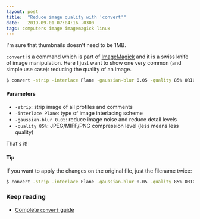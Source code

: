 ```yaml
---
layout: post
title:  "Reduce image quality with 'convert'"
date:   2019-09-01 07:04:16 -0300
tags: computers image imagemagick linux 
---
```

I'm sure that thumbnails doesn't need to be 1MB.

`convert` is a command which is part of [ImageMagick](http://www.imagemagick.org) and it is a swiss knife of image manipulation. Here I just want to show one very common (and simple use case): reducing the quality of an image.

```bash
$ convert -strip -interlace Plane -gaussian-blur 0.05 -quality 85% ORIGINAL.jpg CONVERTED.jpg
```

#### Parameters
* `-strip`: strip image of all profiles and comments
* `-interlace Plane`: type of image interlacing scheme
* `-gaussian-blur 0.05`: reduce image noise and reduce detail levels
* `-quality 85%`: JPEG/MIFF/PNG compression level (less means less quality)


That's it!

#### Tip
If you want to apply the changes on the original file, just the filename twice:
```bash
$ convert -strip -interlace Plane -gaussian-blur 0.05 -quality 85% ORIGINAL.jpg ORIGINAL.jpg
```

### Keep reading
* [Complete `convert` guide](https://imagemagick.org/script/convert.php) 

